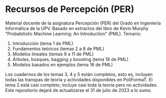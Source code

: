 # Recursos de Percepción (PER)
Material docente de la asignatura Percepción (PER) del Grado en Ingeniería Informática de la UPV. Basado en extractos del libro de Kevin Murphy "Probabilistic Machine Learning: An Introduction" (PML). Temario:

1. Introducción (tema 1 de PML)
2. Fundamentos teóricos (temas 2 a 8 de PML)
3. Modelos lineales (temas 9 a 11 de PML)
4. Árboles, bosques, bagging y boosting (tema 18 de PML)
5. Modelos basados en ejemplos (tema 16 de PML)

Los cuadernos de los temas 3, 4 y 5 están completos, esto es, incluyen todas las transpas de teoría y actividades disponibles en PoliFormaT.
El tema 2 está casi completo; incluye casi toda la teoría pero no actividades. Este repositorio dejará de actualizarse el 31 de julio de 2023 a lo sumo.
